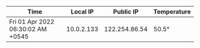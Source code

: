 | Time     | Local IP | Public IP | Temperature |
| ----------- | ----------- | ----------- | ----------- |
| Fri 01 Apr 2022 06:30:02 AM +0545      | 10.0.2.133     | 122.254.86.54  | 50.5° |
